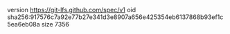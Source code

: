 version https://git-lfs.github.com/spec/v1
oid sha256:917576c7a92e77b27e341d3e8907a656e425354eb6137868b93ef1c5ea6eb08a
size 7356

